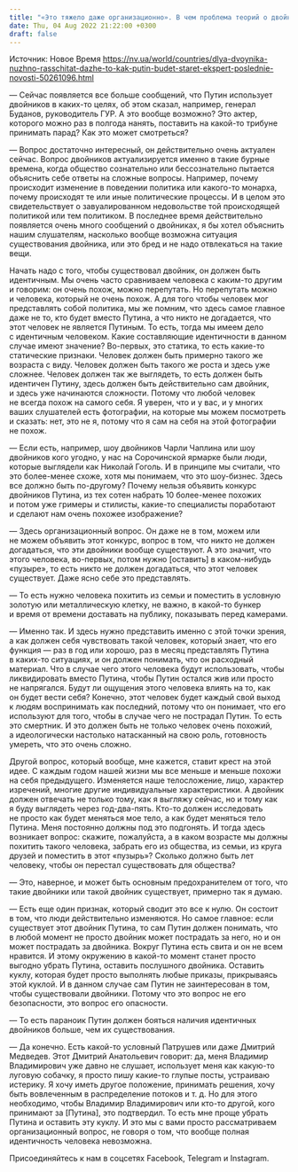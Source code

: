 ```yaml
---
title: "«Это тяжело даже организационно». В чем проблема теорий о двойниках Путина — комментарий эксперта"
date: Thu, 04 Aug 2022 21:22:00 +0300
draft: false
---
```

Источник: Новое Время https://nv.ua/world/countries/dlya-dvoynika-nuzhno-rasschitat-dazhe-to-kak-putin-budet-staret-ekspert-poslednie-novosti-50261096.html


— Сейчас появляется все больше сообщений, что Путин использует двойников в каких-то целях, об этом сказал, например, генерал Буданов, руководитель ГУР. А это вообще возможно? Это актер, которого можно раз в полгода нанять, поставить на какой-то трибуне принимать парад? Как это может смотреться?

— Вопрос достаточно интересный, он действительно очень актуален сейчас. Вопрос двойников актуализируется именно в такие бурные времена, когда общество сознательно или бессознательно пытается объяснить себе ответы на сложные вопросы. Например, почему происходит изменение в поведении политика или какого-то монарха, почему происходят те или иные политические процессы. И в целом это свидетельствует о завуалированном недовольстве той происходящей политикой или тем политиком. В последнее время действительно появляется очень много сообщений о двойниках, я бы хотел объяснить нашим слушателям, насколько вообще возможна ситуация существования двойника, или это бред и не надо отвлекаться на такие вещи.

Начать надо с того, чтобы существовал двойник, он должен быть идентичным. Мы очень часто сравниваем человека с каким-то другим и говорим: он очень похож, можно перепутать. Но перепутать можно и человека, который не очень похож. А для того чтобы человек мог представлять собой политика, мы же помним, что здесь самое главное даже не то, кто будет вместо Путина, а что никто не догадается, что этот человек не является Путиным. То есть, тогда мы имеем дело с идентичным человеком. Какие составляющие идентичности в данном случае имеют значение? Во-первых, это статика, то есть какие-то статические признаки. Человек должен быть примерно такого же возраста с виду. Человек должен быть такого же роста и здесь уже сложнее. Человек должен так же выглядеть, то есть должен быть идентичен Путину, здесь должен быть действительно сам двойник, и здесь уже начинаются сложности. Потому что любой человек не всегда похож на самого себя. Я уверен, что и у вас, и у многих ваших слушателей есть фотографии, на которые мы можем посмотреть и сказать: нет, это не я, потому что я сам на себя на этой фотографии не похож.

— Если есть, например, шоу двойников Чарли Чаплина или шоу двойников кого угодно, у нас на Сорочинской ярмарке были люди, которые выглядели как Николай Гоголь. И в принципе мы считали, что это более-менее схоже, хотя мы понимаем, что это шоу-бизнес. Здесь все должно быть по-другому? Почему нельзя объявить конкурс двойников Путина, из тех сотен набрать 10 более-менее похожих и потом уже гримеры и стилисты, какие-то специалисты поработают и сделают нам очень похожее изображение?

— Здесь организационный вопрос. Он даже не в том, можем или не можем объявить этот конкурс, вопрос в том, что никто не должен догадаться, что эти двойники вообще существуют. А это значит, что этого человека, во-первых, потом нужно [оставить] в каком-нибудь «пузыре», то есть никто не должен догадаться, что этот человек существует. Даже ясно себе это представлять.

— То есть нужно человека похитить из семьи и поместить в условную золотую или металлическую клетку, не важно, в какой-то бункер и время от времени доставать на публику, показывать перед камерами.

— Именно так. И здесь нужно представить именно с этой точки зрения, а как должен себя чувствовать такой человек, который знает, что его функция — раз в год или хорошо, раз в месяц представлять Путина в каких-то ситуациях, и он должен понимать, что он расходный материал. Что в случае чего этого человека будут использовать, чтобы ликвидировать вместо Путина, чтобы Путин остался жив или просто не напрягался. Будут ли ощущения этого человека влиять на то, как он будет вести себя? Конечно, этот человек будет каждый свой выход к людям воспринимать как последний, потому что он понимает, что его используют для того, чтобы в случае чего не пострадал Путин. То есть это смертник. И это должен быть не только человек очень похожий, а идеологически настолько натасканный на свою роль, готовность умереть, что это очень сложно.

Другой вопрос, который вообще, мне кажется, ставит крест на этой идее. С каждым годом нашей жизни мы все меньше и меньше похожи на себя предыдущего. Изменяется наше телосложение, лицо, характер изречений, многие другие индивидуальные характеристики. А двойник должен отвечать не только тому, как я выгляжу сейчас, но и тому как я буду выглядеть через год-два-пять. Кто-то должен исследовать не просто как будет меняться мое тело, а как будет меняться тело Путина. Меня постоянно должны под это подгонять. И тогда здесь возникает вопрос: скажите, пожалуйста, а в каком возрасте мы должны похитить такого человека, забрать его из общества, из семьи, из круга друзей и поместить в этот «пузырь»? Сколько должно быть лет человеку, чтобы он перестал существовать для общества?

— Это, наверное, и может быть основным предохранителем от того, что такие двойники или такой двойник существует, примерно так я думаю.

— Есть еще один признак, который сводит это все к нулю. Он состоит в том, что люди действительно изменяются. Но самое главное: если существует этот двойник Путина, то сам Путин должен понимать, что в любой момент не просто двойник может пострадать за него, но и он может пострадать за двойника. Вокруг Путина есть свита и он не всем нравится. И этому окружению в какой-то момент станет просто выгодно убрать Путина, оставить послушного двойника. Оставить куклу, которая будет просто выполнять любые приказы, прикрываясь этой куклой. И в данном случае сам Путин не заинтересован в том, чтобы существовали двойники. Потому что это вопрос не его безопасности, это вопрос его опасности.

— То есть параноик Путин должен бояться наличия идентичных двойников больше, чем их существования.

— Да конечно. Есть какой-то условный Патрушев или даже Дмитрий Медведев. Этот Дмитрий Анатольевич говорит: да, меня Владимир Владимирович уже давно не слушает, использует меня как какую-то луговую собачку, я просто пишу какие-то глупые посты, устраиваю истерику. Я хочу иметь другое положение, принимать решения, хочу быть вовлеченным в распределение потоков и т. д. Но для этого необходимо, чтобы Владимир Владимирович или кто-то другой, кого принимают за [Путина], это подтвердил. То есть мне проще убрать Путина и оставить эту куклу. И это мы с вами просто рассматриваем организационный вопрос, не говоря о том, что вообще полная идентичность человека невозможна.

Присоединяйтесь к нам в соцсетях Facebook, Telegram и Instagram.
